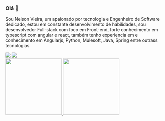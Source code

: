 ### Olá 👋

Sou Nelson Vieira, um apaionado por tecnologia e Engenheiro de Software dedicado, estou em constante desenvolvimento de habilidades, sou desenvolvedor Full-stack  com foco em Front-end, forte conhecimento em typescript com angular e react, também tenho experiencia em e conhecimento em Angularjs, Python, Mulesoft, Java, Spring entre outrass tecnologias. 


<div>
<a href = "mailto:nelsonvieira328@gmail.com"><img loading="lazy" src="https://img.shields.io/badge/Gmail-D14836?style=for-the-badge&logo=gmail&logoColor=white" target="_blank"></a>
<a href="https://www.linkedin.com/in/nelsonvieiradev/" target="_blank"><img loading="lazy" src="https://img.shields.io/badge/-LinkedIn-%230077B5?style=for-the-badge&logo=linkedin&logoColor=white" target="_blank"></a>   
</div>

<div>
<a href="https://github.com/nelson-vieira-cunha">
<img loading="lazy" height="180em" src="https://github-readme-stats.vercel.app/api/top-langs/?username=nelson-vieira-cunha&layout=compact&langs_count=7&theme=dracula"/>
<img loading="lazy" height="180em" src="https://github-readme-stats.vercel.app/api?username=nelson-vieira-cunha&show_icons=true&theme=dracula&include_all_commits=true&count_private=true"/>
</div>
